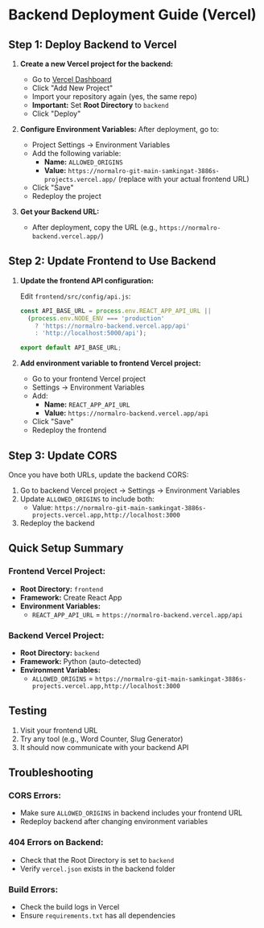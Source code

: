 # Backend Deployment Guide (Vercel)

## Step 1: Deploy Backend to Vercel

1. **Create a new Vercel project for the backend:**
   - Go to [Vercel Dashboard](https://vercel.com/dashboard)
   - Click "Add New Project"
   - Import your repository again (yes, the same repo)
   - **Important:** Set **Root Directory** to `backend`
   - Click "Deploy"

2. **Configure Environment Variables:**
   After deployment, go to:
   - Project Settings → Environment Variables
   - Add the following variable:
     - **Name:** `ALLOWED_ORIGINS`
     - **Value:** `https://normalro-git-main-samkingat-3886s-projects.vercel.app/` (replace with your actual frontend URL)
   - Click "Save"
   - Redeploy the project

3. **Get your Backend URL:**
   - After deployment, copy the URL (e.g., `https://normalro-backend.vercel.app/`)

## Step 2: Update Frontend to Use Backend

1. **Update the frontend API configuration:**
   
   Edit `frontend/src/config/api.js`:
   ```javascript
   const API_BASE_URL = process.env.REACT_APP_API_URL || 
     (process.env.NODE_ENV === 'production'
       ? 'https://normalro-backend.vercel.app/api'
       : 'http://localhost:5000/api');
   
   export default API_BASE_URL;
   ```

2. **Add environment variable to frontend Vercel project:**
   - Go to your frontend Vercel project
   - Settings → Environment Variables
   - Add:
     - **Name:** `REACT_APP_API_URL`
     - **Value:** `https://normalro-backend.vercel.app/api`
   - Click "Save"
   - Redeploy the frontend

## Step 3: Update CORS

Once you have both URLs, update the backend CORS:

1. Go to backend Vercel project → Settings → Environment Variables
2. Update `ALLOWED_ORIGINS` to include both:
   - Value: `https://normalro-git-main-samkingat-3886s-projects.vercel.app,http://localhost:3000`
3. Redeploy the backend

## Quick Setup Summary

### Frontend Vercel Project:
- **Root Directory:** `frontend`
- **Framework:** Create React App
- **Environment Variables:**
  - `REACT_APP_API_URL` = `https://normalro-backend.vercel.app/api`

### Backend Vercel Project:
- **Root Directory:** `backend`
- **Framework:** Python (auto-detected)
- **Environment Variables:**
  - `ALLOWED_ORIGINS` = `https://normalro-git-main-samkingat-3886s-projects.vercel.app,http://localhost:3000`

## Testing

1. Visit your frontend URL
2. Try any tool (e.g., Word Counter, Slug Generator)
3. It should now communicate with your backend API

## Troubleshooting

### CORS Errors:
- Make sure `ALLOWED_ORIGINS` in backend includes your frontend URL
- Redeploy backend after changing environment variables

### 404 Errors on Backend:
- Check that the Root Directory is set to `backend`
- Verify `vercel.json` exists in the backend folder

### Build Errors:
- Check the build logs in Vercel
- Ensure `requirements.txt` has all dependencies

